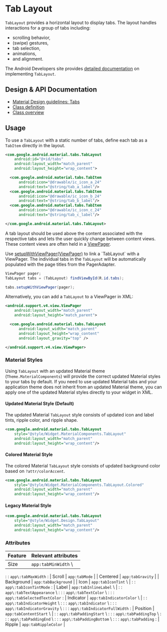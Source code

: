 <!--docs:
title: "Tab Layout"
layout: detail
section: components
excerpt: "A horizontal layout to display tabs."
iconId: tabs
path: /catalog/tab-layout/
-->

# Tab Layout

`TabLayout` provides a horizontal layout to display tabs. The layout handles
interactions for a group of tabs including:

- scrolling behavior,
- (swipe) gestures,
- tab selection,
- animations,
- and alignment.

The Android Developers site provides [detailed documentation](https://developer.android.com/reference/com/google/android/material/tabs/TabLayout.html)
on implementing `TabLayout`.

## Design & API Documentation

-   [Material Design guidelines:
    Tabs](https://material.io/go/design-tabs)
    <!--{: .icon-list-item.icon-list-item--spec }-->
-   [Class
    definition](https://github.com/material-components/material-components-android/tree/master/lib/java/com/google/android/material/tabs/TabLayout.java)
    <!--{: .icon-list-item.icon-list-item--link }-->
-   [Class
    overview](https://developer.android.com/reference/com/google/android/material/tabs/TabLayout.html)
    <!--{: .icon-list-item.icon-list-item--link }--> <!--{: .icon-list }-->

## Usage

To use a `TabLayout` with a static number of tabs, define each tab as a
`TabItem` directly in the layout.

```xml
<com.google.android.material.tabs.TabLayout
    android:id="@+id/tabs"
    android:layout_width="match_parent"
    android:layout_height="wrap_content">

  <com.google.android.material.tabs.TabItem
      android:icon="@drawable/ic_icon_a_24"
      android:text="@string/tab_a_label"/>
  <com.google.android.material.tabs.TabItem
      android:icon="@drawable/ic_icon_b_24"
      android:text="@string/tab_b_label"/>
  <com.google.android.material.tabs.TabItem
      android:icon="@drawable/ic_icon_c_24"
      android:text="@string/tab_c_label"/>

</com.google.android.material.tabs.TabLayout>
```

A tab layout should be used above the content associated with the respective
tabs and lets the user quickly change between content views. These content views
are often held in a
[ViewPager](https://developer.android.com/reference/android/support/v4/view/ViewPager.html).

Use [setupWithViewPager(ViewPager)](https://developer.android.com/reference/com/google/android/material/tabs/TabLayout.html#setupWithViewPager(android.support.v4.view.ViewPager))
to link a `TabLayout` with a ViewPager. The
individual tabs in the `TabLayout` will be automatically populated with the page
titles from the PagerAdapter.

```java
ViewPager pager;
TabLayout tabs = (TabLayout) findViewById(R.id.tabs);

tabs.setupWithViewPager(pager);
```

Alternatively, you can add a `TabLayout` to a ViewPager in XML:

```xml
<android.support.v4.view.ViewPager
    android:layout_width="match_parent"
    android:layout_height="match_parent">

  <com.google.android.material.tabs.TabLayout
      android:layout_width="match_parent"
      android:layout_height="wrap_content"
      android:layout_gravity="top" />

</android.support.v4.view.ViewPager>
```

### Material Styles

Using `TabLayout` with an updated Material theme (`Theme.MaterialComponents`)
will provide the correct updated Material styles to your tabs by default. If you
need to use updated Material tabs and your application theme does not inherit
from an updated Material theme, you can apply one of the updated Material styles
directly to your widget in XML.

#### Updated Material Style (Default)

The updated Material `TabLayout` style consists of updated icon and label tints,
ripple color, and ripple shape.

```xml
<com.google.android.material.tabs.TabLayout
    style="@style/Widget.MaterialComponents.TabLayout"
    android:layout_width="match_parent"
    android:layout_height="wrap_content"/>
```

#### Colored Material Style

The colored Material `TabLayout` style consists of updated background color
based on `?attr/colorAccent`.

```xml
<com.google.android.material.tabs.TabLayout
    style="@style/Widget.MaterialComponents.TabLayout.Colored"
    android:layout_width="match_parent"
    android:layout_height="wrap_content"/>
```

#### Legacy Material Style

```xml
<com.google.android.material.tabs.TabLayout
    style="@style/Widget.Design.TabLayout"
    android:layout_width="match_parent"
    android:layout_height="wrap_content"/>
```

### Attributes

| Feature    | Relevant attributes          |
| ---------- | ---------------------------- |
| Size       | `app:tabMinWidth` \          |
:            : `app\:tabMaxWidth`           :
| Scroll     | `app:tabMode`                |
| Centered   | `app:tabGravity`             |
| Background | `app:tabBackground`          |
| Icon       | `app:tabIconTint` \          |
:            : `app\:tabIconTintMode`       :
| Label      | `app:tabInlineLabel` \       |
:            : `app\:tabTextAppearance` \   :
:            : `app\:tabTextColor` \        :
:            : `app\:tabSelectedTextColor`  :
| Indicator  | `app:tabIndicatorColor` \    |
:            : `app\:tabIndicatorHeight` \  :
:            : `app\:tabIndicator` \        :
:            : `app\:tabIndicatorGravity` \ :
:            : `app\:tabIndicatorFullWidth` :
| Position   | `app:tabContentStart` \      |
:            : `app\:tabPaddingStart` \     :
:            : `app\:tabPaddingTop` \       :
:            : `app\:tabPaddingEnd` \       :
:            : `app\:tabPaddingBottom` \    :
:            : `app\:tabPadding`            :
| Ripple     | `app:tabRippleColor`         |
